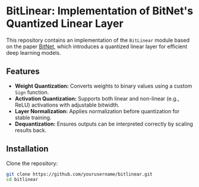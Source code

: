# BitLinear: Implementation of BitNet's Quantized Linear Layer

This repository contains an implementation of the `BitLinear` module based on the paper [BitNet](https://arxiv.org/pdf/2310.11453), which introduces a quantized linear layer for efficient deep learning models.

## Features
- **Weight Quantization:** Converts weights to binary values using a custom `Sign` function.
- **Activation Quantization:** Supports both linear and non-linear (e.g., ReLU) activations with adjustable bitwidth.
- **Layer Normalization:** Applies normalization before quantization for stable training.
- **Dequantization:** Ensures outputs can be interpreted correctly by scaling results back.

## Installation
Clone the repository:
```bash
git clone https://github.com/yourusername/bitlinear.git
cd bitlinear
